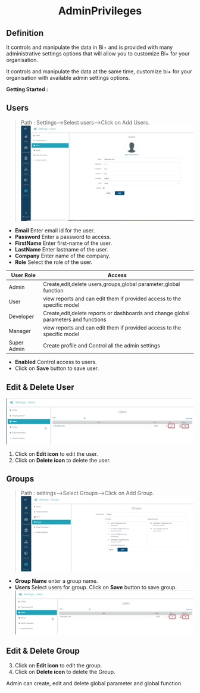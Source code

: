  <center><h1>AdminPrivileges</h1></center>
 
## Definition

It controls and manipulate the data in Bi+ and is provided with many administrative settings options that will allow you to customize Bi+ for your organisation.

It controls and manipulate the data at the same time, customize bi+ for your organisation with available admin settings options.

**Getting Started :**
## Users
> Path : Settings-->Select users-->Click on Add Users.
![enter image description here](https://raw.githubusercontent.com/sv18042016/fp1/34ae99ea80597fc08c96c787a88d8951979862b1/images/users.png)

- **Email** Enter email id for the user.
- **Password** Enter a password to access.
- **FirstName** Enter first-name of the user.
- **LastName** Enter lastname of the user. 
- **Company** Enter name of the company.
- **Role** Select the role of the user.

| User Role |  Access|
|--|--|
| Admin | Create,edit,delete users,groups,global parameter,global function |
|User|view reports and can edit them if provided access to the specific model|
|Developer|Create,edit,delete reports or dashboards and change global parameters and functions|
|Manager|view reports and can edit them if provided access to the specific model|
|Super Admin|Create profile and Control all the admin settings|

- **Enabled** Control access to users.
- Click on **Save** button to save user.

## Edit & Delete User
![enter image description here](https://raw.githubusercontent.com/sv18042016/fp1/fed976f79b3ba765a8bc3b9ca665de4de0fd2681/images/user_edit.png)

1. Click on **Edit icon** to edit the user.
2. Click on **Delete icon** to delete the user.

## Groups

>Path : settings-->Select Groups-->Click on Add Group.
![enter image description here](https://raw.githubusercontent.com/sv18042016/fp1/b6af863fbeb6584b8a139d0f303840ab6893da5e/images/groups.png)

- **Group Name** enter a group name.
- **Users** Select  users for group.
Click on **Save** button to save group.
![enter image description here](https://raw.githubusercontent.com/sv18042016/fp1/fed976f79b3ba765a8bc3b9ca665de4de0fd2681/images/user_edit.png)

## Edit & Delete Group

3. Click on **Edit icon** to edit the group.
4. Click on **Delete icon** to delete the Group.

Admin can create, edit and delete global parameter and global function.


<!--stackedit_data:
eyJoaXN0b3J5IjpbMzU0MTA1MzMwLDQ2NTc2NjgxNiwtOTc0Nj
YwMTg3XX0=
-->
